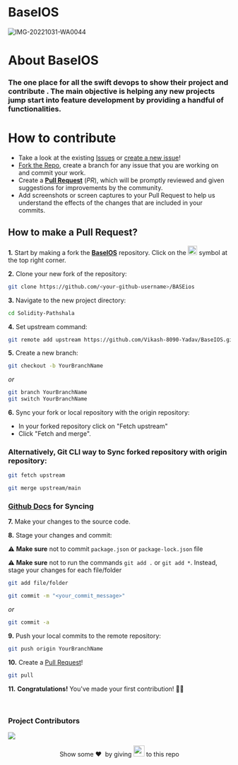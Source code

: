 # BaseIOS

![IMG-20221031-WA0044](https://user-images.githubusercontent.com/85225156/199073869-2da8d7d2-4da6-4ca1-a5c4-dd160bbc264a.jpg)

# About BaseIOS
### The one place for all the swift devops to show their project and contribute . The main objective is helping any new projects jump start into feature development by providing a handful of functionalities.

# How  to contribute 


- Take a look at the existing [Issues](https://github.com/Vikash-8090-Yadav/BaseIOS/issues/) or [create a new issue](https://github.com/Vikash-8090-Yadav/BaseIOS/issues/new)!
- [Fork the Repo](https://github.com/Vikash-8090-Yadav/BaseIOS/fork), create a branch for any issue that you are working on and commit your work.
- Create a **[Pull Request](https://github.com/Vikash-8090-Yadav/BaseIOS/pulls)** (_PR_), which will be promptly reviewed and given suggestions for improvements by the community.
- Add screenshots or screen captures to your Pull Request to help us understand the effects of the changes that are included in your commits.

## How to make a Pull Request?

**1.** Start by making a fork the [**BaseIOS**](https://github.com/Vikash-8090-Yadav/SBaseIOS) repository. Click on the <a href="https://github.com/Vikash-8090-Yadav/BaseIOS/fork"><img src="https://i.imgur.com/G4z1kEe.png" height="21" width="21"></a> symbol at the top right corner.

**2.** Clone your new fork of the repository:

```bash
git clone https://github.com/<your-github-username>/BASEios
```

**3.** Navigate to the new project directory:

```bash
cd Solidity-Pathshala
```

**4.** Set upstream command:

```bash
git remote add upstream https://github.com/Vikash-8090-Yadav/BaseIOS.git
```

**5.** Create a new branch:

```bash
git checkout -b YourBranchName
```
<i>or</i>
```bash
git branch YourBranchName
git switch YourBranchName
```

**6.** Sync your fork or local repository with the origin repository:

- In your forked repository click on "Fetch upstream"
- Click "Fetch and merge".

### Alternatively, Git CLI way to Sync forked repository with origin repository:

```bash
git fetch upstream
```

```bash
git merge upstream/main
```

### [Github Docs](https://docs.github.com/en/github/collaborating-with-pull-requests/addressing-merge-conflicts/resolving-a-merge-conflict-on-github) for Syncing

**7.** Make your changes to the source code.

**8.** Stage your changes and commit:

⚠️ **Make sure** not to commit `package.json` or `package-lock.json` file

⚠️ **Make sure** not to run the commands ```git add .``` or ```git add *```. Instead, stage your changes for each file/folder

```bash
git add file/folder
```

```bash
git commit -m "<your_commit_message>"
```
<i>or</i>
```bash
git commit -a
```

**9.** Push your local commits to the remote repository:

```bash
git push origin YourBranchName
```

**10.** Create a [Pull Request](https://help.github.com/en/github/collaborating-with-issues-and-pull-requests/creating-a-pull-request)!
```bash
git pull
```

**11.** **Congratulations!** You've made your first contribution! 🙌🏼

</br>

### Project Contributors
<a href="https://github.com/Vikash-8090-Yadav/BaseIOS/graphs/contributors">
<img src="https://contrib.rocks/image?repo=Vikash-8090-Yadav/BaseIOS" />
</a>

<p align = "center">
Show some ❤️&nbsp; by giving <img src="https://imgur.com/o7ncZFp.jpg" height=25px width=25px> to this repo
</p>



